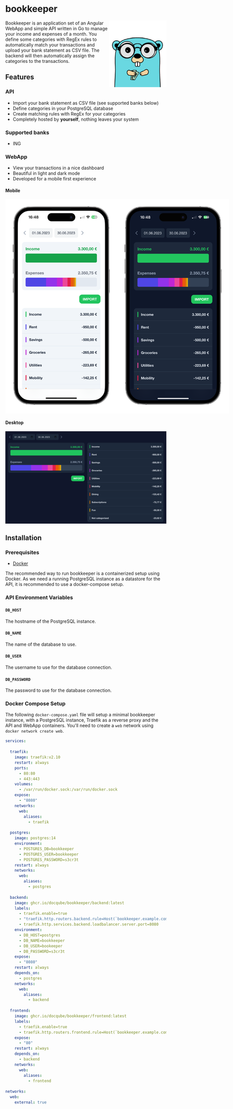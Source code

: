 # bookkeeper

<img align="right" alt="gopher" width="180px" src="docs/assets/gopher.png">

Bookkeeper is an application set of an Angular WebApp and simple API written in Go to manage your
income and expenses of a month. You define some categories with RegEx rules to automatically
match your transactions and upload your bank statement as CSV file. The backend will then
automatically assign the categories to the transactions.

## Features

### API

- Import your bank statement as CSV file (see supported banks below)
- Define categories in your PostgreSQL database
- Create matching rules with RegEx for your categories
- Completely hosted by **yourself**, nothing leaves your system

### Supported banks

- ING

### WebApp

- View your transactions in a nice dashboard
- Beautiful in light and dark mode
- Developed for a mobile first experience

#### Mobile

<div style="display:flex;flex-direction:row">
  <img alt="Mobile Dashboard (light)" width="350px" src="docs/assets/dashboard_iphone_light.png">
  <img alt="Mobile Dashboard (dark)" width="350px" src="docs/assets/dashboard_iphone_dark.png">
</div>

#### Desktop

![](docs/assets/dashboard.png)

## Installation

### Prerequisites

- [Docker](https://docs.docker.com/get-docker/)

The recommended way to run bookkeeper is a containerized setup using Docker. As we need a running
PostgreSQL instance as a datastore for the API, it is recommended to use a docker-compose setup.

### API Environment Variables

#### `DB_HOST`

The hostname of the PostgreSQL instance.

#### `DB_NAME`

The name of the database to use.

#### `DB_USER`

The username to use for the database connection.

#### `DB_PASSWORD`

The password to use for the database connection.

### Docker Compose Setup

The following `docker-compose.yaml` file will setup a minimal bookkeeper instance, with a PostgreSQL instance,
Traefik as a reverse proxy and the API and WebApp containers. You'll need to create a `web` network using
`docker network create web`.

```yaml
services:

  traefik:
    image: traefik:v2.10
    restart: always
    ports:
      - 80:80
      - 443:443
    volumes:
      - /var/run/docker.sock:/var/run/docker.sock
    expose:
      - "8080"
    networks:
      web:
        aliases:
          - traefik

  postgres:
    image: postgres:14
    environment:
      - POSTGRES_DB=bookkeeper
      - POSTGRES_USER=bookkeeper
      - POSTGRES_PASSWORD=s3cr3t
    restart: always
    networks:
      web:
        aliases: 
          - postgres

  backend:
    image: ghcr.io/docqube/bookkeeper/backend:latest
    labels:
      - traefik.enable=true
      - "traefik.http.routers.backend.rule=Host(`bookkeeper.example.com`) && PathPrefix(`/api`)"
      - traefik.http.services.backend.loadbalancer.server.port=8080
    environment:
      - DB_HOST=postgres
      - DB_NAME=bookkeeper
      - DB_USER=bookeeper
      - DB_PASSWORD=s3cr3t
    expose:
      - "8080"
    restart: always
    depends_on:
      - postgres
    networks:
      web:
        aliases: 
          - backend
  
  frontend:
    image: ghcr.io/docqube/bookkeeper/frontend:latest
    labels:
      - traefik.enable=true
      - traefik.http.routers.frontend.rule=Host(`bookkeeper.example.com`)
    expose:
      - "80"
    restart: always
    depends_on:
      - backend
    networks:
      web:
        aliases: 
          - frontend

networks:
  web:
    external: true
```
